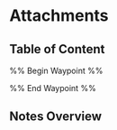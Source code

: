 # Attachments

## Table of Content

%% Begin Waypoint %%


%% End Waypoint %%

## Notes Overview

```folderv
```
